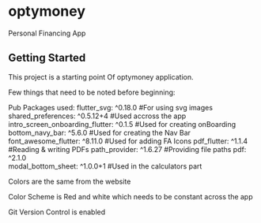 # optymoney

Personal Financing App

## Getting Started

This project is a starting point Of optymoney application.

Few things that need to be noted before beginning:

Pub Packages used:
      flutter_svg: ^0.18.0                                                                     #For using svg images
      shared_preferences: ^0.5.12+4                                                            #Used accross the app
      intro_screen_onboarding_flutter: ^0.1.5                                                  #Used for creating onBoarding
      bottom_navy_bar: ^5.6.0                                                                  #Used for creating the Nav Bar
      font_awesome_flutter: ^8.11.0                                                            #Used for adding FA Icons
      pdf_flutter: ^1.1.4                                                                      #Reading & writing PDFs
      path_provider: ^1.6.27                                                                   #Providing file paths
      pdf: ^2.1.0                                                                              
      modal_bottom_sheet: ^1.0.0+1                                                             #Used in the calculators part
      
Colors are the same from the website

Color Scheme is Red and white which needs to be constant across the app

Git Version Control is enabled